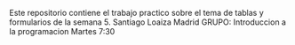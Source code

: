 Este repositorio contiene el trabajo practico sobre el tema de tablas y formularios de la semana 5.
Santiago Loaiza Madrid
GRUPO: Introduccion a la programacion Martes 7:30
